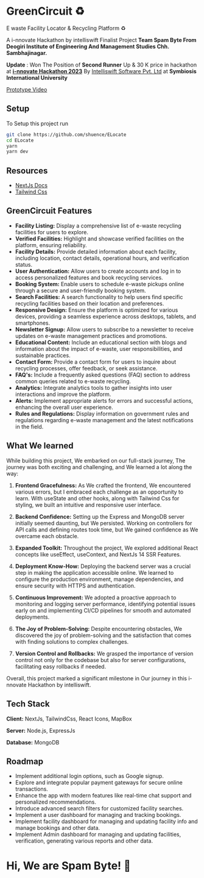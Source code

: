 
# GreenCircuit ♻️
E waste Facility Locator & Recycling Platform ♻️

A i-nnovate Hackathon by intelliswift Finalist Project **Team Spam Byte From Deogiri Institute of Engineering And Management Studies Chh. Sambhajinagar.**

**Update** : Won The Position of **Second Runner** Up & 30 K price in hackathon at [**i-nnovate Hackathon 2023**](https://www.intelliswift.com/innovate-hackathon) By [Intelliswift Software Pvt. Ltd](https://www.intelliswift.com/) at **Symbiosis International University**


[Prototype Video](https://youtu.be/3IN58Qo_FvA)

## Setup

To Setup this project run

```bash
git clone https://github.com/shuence/ELocate
cd ELocate
yarn
yarn dev
```

## Resources

- [NextJs Docs](https://nextjs.org/docs)
- [Tailwind Css](https://tailwindcss.com/docs/)

## GreenCircuit Features

- **Facility Listing:** Display a comprehensive list of e-waste recycling facilities for users to explore.
- **Verified Facilities:** Highlight and showcase verified facilities on the platform, ensuring reliability.
- **Facility Details:** Provide detailed information about each facility, including location, contact details, operational hours, and verification status.
- **User Authentication:** Allow users to create accounts and log in to access personalized features and book recycling services.
- **Booking System:** Enable users to schedule e-waste pickups online through a secure and user-friendly booking system.
- **Search Facilities:** A search functionality to help users find specific recycling facilities based on their location and preferences.
- **Responsive Design:** Ensure the platform is optimized for various devices, providing a seamless experience across desktops, tablets, and smartphones.
- **Newsletter Signup:** Allow users to subscribe to a newsletter to receive updates on e-waste management practices and promotions.
- **Educational Content:** Include an educational section with blogs and information about the impact of e-waste, user responsibilities, and sustainable practices.
- **Contact Form:** Provide a contact form for users to inquire about recycling processes, offer feedback, or seek assistance.
- **FAQ's:** Include a frequently asked questions (FAQ) section to address common queries related to e-waste recycling.
- **Analytics:** Integrate analytics tools to gather insights into user interactions and improve the platform.
- **Alerts:** Implement appropriate alerts for errors and successful actions, enhancing the overall user experience.
- **Rules and Regulations:** Display information on government rules and regulations regarding e-waste management and the latest notifications in the field.
## What We learned

While building this project, We embarked on our  full-stack journey, The journey was both exciting and challenging, and We learned a lot along the way:

1. **Frontend Gracefulness:** As We crafted the frontend, We encountered various errors, but I embraced each challenge as an opportunity to learn. With useState and other hooks, along with Tailwind Css for styling, we built an intuitive and responsive user interface.

2. **Backend Confidence:** Setting up the Express and MongoDB server initially seemed daunting, but We persisted. Working on controllers for API calls and defining routes took time, but We gained confidence as We overcame each obstacle.

3. **Expanded Toolkit:** Throughout the project, We explored additional React concepts like useEffect, useContext, and NextJs 14 SSR Features.

4. **Deployment Know-How:** Deploying the backend server was a crucial step in making the application accessible online. We learned to configure the production environment, manage dependencies, and ensure security with HTTPS and authentication.

5. **Continuous Improvement:** We adopted a proactive approach to monitoring and logging server performance, identifying potential issues early on and implementing CI/CD pipelines for smooth and automated deployments.

6. **The Joy of Problem-Solving:** Despite encountering obstacles, We discovered the joy of problem-solving and the satisfaction that comes with finding solutions to complex challenges.

7. **Version Control and Rollbacks:** We grasped the importance of version control not only for the codebase but also for server configurations, facilitating easy rollbacks if needed.

Overall, this project marked a significant milestone in Our journey in this i-nnovate Hackathon
by intelliswift. 
## Tech Stack

**Client:** NextJs, TailwindCss, React Icons, MapBox

**Server:** Node.js, ExpressJs

**Database:** MongoDB


## Roadmap

- Implement additional login options, such as Google signup.
- Explore and integrate popular payment gateways for secure online transactions.
- Enhance the app with modern features like real-time chat support and personalized recommendations.
- Introduce advanced search filters for customized facility searches.
- Implement a user dashboard for managing and tracking bookings.
- Implement facility dashboard for managing and updating facility info and manage bookings and other data.
- Implement Admin dashboard for managing and updating facilities, verification, generating various reports and other data.
# Hi, We are Spam Byte! 👋
